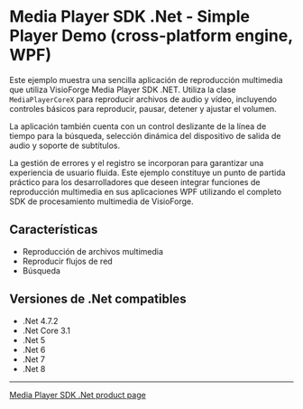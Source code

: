 # Media Player SDK .Net - Simple Player Demo (cross-platform engine, WPF)

Este ejemplo muestra una sencilla aplicación de reproducción multimedia que utiliza VisioForge Media Player SDK .NET. Utiliza la clase `MediaPlayerCoreX` para reproducir archivos de audio y vídeo, incluyendo controles básicos para reproducir, pausar, detener y ajustar el volumen.

La aplicación también cuenta con un control deslizante de la línea de tiempo para la búsqueda, selección dinámica del dispositivo de salida de audio y soporte de subtítulos.

La gestión de errores y el registro se incorporan para garantizar una experiencia de usuario fluida. Este ejemplo constituye un punto de partida práctico para los desarrolladores que deseen integrar funciones de reproducción multimedia en sus aplicaciones WPF utilizando el completo SDK de procesamiento multimedia de VisioForge.

## Características

- Reproducción de archivos multimedia
- Reproducir flujos de red
- Búsqueda

## Versiones de .Net compatibles

- .Net 4.7.2
- .Net Core 3.1
- .Net 5
- .Net 6
- .Net 7
- .Net 8

---

[Media Player SDK .Net product page](https://www.visioforge.com/media-player-sdk-net)
